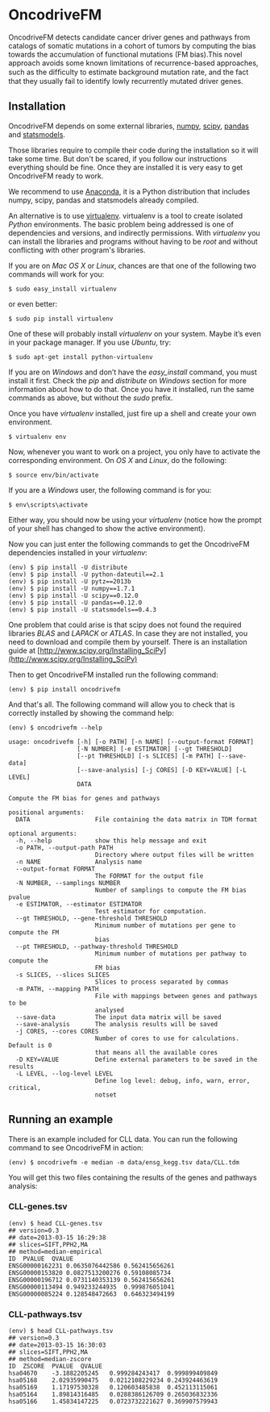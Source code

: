 # OncodriveFM #

OncodriveFM  detects candidate cancer driver genes and pathways from catalogs of somatic mutations in a cohort of tumors by computing the bias towards the accumulation of functional mutations (FM bias).This novel approach avoids some known limitations of recurrence-based approaches, such as the difﬁculty to estimate background mutation rate, and the fact that they usually fail to identify lowly recurrently mutated driver genes.

## Installation ##

OncodriveFM depends on some external libraries, [numpy](http://www.numpy.org/), [scipy](http://www.scipy.org/), [pandas](http://pandas.pydata.org/) and [statsmodels](http://statsmodels.sourceforge.net/).

Those libraries require to compile their code during the installation so it will take some time. But don't be scared, if you follow our instructions everything should be fine. Once they are installed it is very easy to get OncodriveFM ready to work.

We recommend to use [Anaconda](https://store.continuum.io/cshop/anaconda/), it is a Python distribution that includes numpy, scipy, pandas and statsmodels already compiled.

An alternative is to use [virtualenv](http://www.virtualenv.org/). virtualenv is a tool to create isolated *Python* environments. The basic problem being addressed is one of dependencies and versions, and indirectly permissions. With *virtualenv* you can install the libraries and programs without having to be *root* and without conflicting with other program's libraries.

If you are on *Mac OS X* or *Linux*, chances are that one of the following two commands will work for you:

	$ sudo easy_install virtualenv

or even better:

	$ sudo pip install virtualenv

One of these will probably install *virtualenv* on your system. Maybe it’s even in your package manager. If you use *Ubuntu*, try:

	$ sudo apt-get install python-virtualenv

If you are on *Windows* and don’t have the *easy_install* command, you must install it first. Check the *pip* and *distribute* on *Windows* section for more information about how to do that. Once you have it installed, run the same commands as above, but without the *sudo* prefix.

Once you have *virtualenv* installed, just fire up a shell and create your own environment.

	$ virtualenv env

Now, whenever you want to work on a project, you only have to activate the corresponding environment. On *OS X* and *Linux*, do the following:

	$ source env/bin/activate

If you are a *Windows* user, the following command is for you:

	$ env\scripts\activate

Either way, you should now be using your *virtualenv* (notice how the prompt of your shell has changed to show the active environment).

Now you can just enter the following commands to get the OncodriveFM dependencies installed in your *virtualenv*:

	(env) $ pip install -U distribute
	(env) $ pip install -U python-dateutil==2.1
	(env) $ pip install -U pytz==2013b
	(env) $ pip install -U numpy==1.7.1
	(env) $ pip install -U scipy==0.12.0
	(env) $ pip install -U pandas==0.12.0
	(env) $ pip install -U statsmodels==0.4.3

One problem that could arise is that scipy does not found the required libraries *BLAS* and *LAPACK* or *ATLAS*. In case they are not installed, you need to download and compile them by yourself. There is an installation guide at [http://www.scipy.org/Installing_SciPy](http://www.scipy.org/Installing_SciPy)

Then to get OncodriveFM installed run the following command:

	(env) $ pip install oncodrivefm

And that's all. The following command will allow you to check that is correctly installed by showing the command help:

	(env) $ oncodrivefm --help

	usage: oncodrivefm [-h] [-o PATH] [-n NAME] [--output-format FORMAT]
                       [-N NUMBER] [-e ESTIMATOR] [--gt THRESHOLD]
                       [--pt THRESHOLD] [-s SLICES] [-m PATH] [--save-data]
                       [--save-analysis] [-j CORES] [-D KEY=VALUE] [-L LEVEL]
                       DATA

    Compute the FM bias for genes and pathways

    positional arguments:
      DATA                  File containing the data matrix in TDM format

    optional arguments:
      -h, --help            show this help message and exit
      -o PATH, --output-path PATH
                            Directory where output files will be written
      -n NAME               Analysis name
      --output-format FORMAT
                            The FORMAT for the output file
      -N NUMBER, --samplings NUMBER
                            Number of samplings to compute the FM bias pvalue
      -e ESTIMATOR, --estimator ESTIMATOR
                            Test estimator for computation.
      --gt THRESHOLD, --gene-threshold THRESHOLD
                            Minimum number of mutations per gene to compute the FM
                            bias
      --pt THRESHOLD, --pathway-threshold THRESHOLD
                            Minimum number of mutations per pathway to compute the
                            FM bias
      -s SLICES, --slices SLICES
                            Slices to process separated by commas
      -m PATH, --mapping PATH
                            File with mappings between genes and pathways to be
                            analysed
      --save-data           The input data matrix will be saved
      --save-analysis       The analysis results will be saved
      -j CORES, --cores CORES
                            Number of cores to use for calculations. Default is 0
                            that means all the available cores
      -D KEY=VALUE          Define external parameters to be saved in the results
      -L LEVEL, --log-level LEVEL
                            Define log level: debug, info, warn, error, critical,
                            notset

## Running an example ##

There is an example included for CLL data. You can run the following command to see OncodriveFM in action:

	(env) $ oncodrivefm -e median -m data/ensg_kegg.tsv data/CLL.tdm

You will get this two files containing the results of the genes and pathways analysis:

### CLL-genes.tsv ###


	(env) $ head CLL-genes.tsv
	## version=0.3
	## date=2013-03-15 16:29:38
	## slices=SIFT,PPH2,MA
	## method=median-empirical
	ID	PVALUE	QVALUE
	ENSG00000162231	0.0635076442586	0.562415656261
	ENSG00000153820	0.0827513200276	0.59108085734
	ENSG00000196712	0.0731140353139	0.562415656261
	ENSG00000113494	0.949233244935	0.999876051041
	ENSG00000085224	0.128548472663	0.646323494199

### CLL-pathways.tsv ###

	(env) $ head CLL-pathways.tsv
	## version=0.3
	## date=2013-03-15 16:30:03
	## slices=SIFT,PPH2,MA
	## method=median-zscore
	ID	ZSCORE	PVALUE	QVALUE
    hsa04670	-3.1882205245	0.999284243417	0.999899409849
    hsa05168	2.02935990475	0.0212108229234	0.243924463619
    hsa05169	1.17197530328	0.120603485838	0.452113115061
    hsa05164	1.89814316485	0.0288386126709	0.265036832336
    hsa05166	1.45834147225	0.0723732221627	0.369907579943

